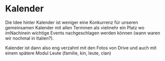 # Kalender

Die Idee hinter Kalender ist weniger eine Konkurrenz für unseren gemeinsamen Kalender mit allen Terminen 
als vielmehr ein Platz wo imNachinein wichtige Events nachgeschlagen werden können (wann waren wir nochmal in Italien?).

Kalender ist dann also eng verzahnt mit den Fotos von Drive und auch mit einem spätere Modul Leute (familie, kin, leute, clan)